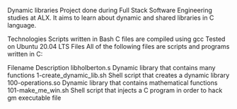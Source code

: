Dynamic libraries
Project done during Full Stack Software Engineering studies at ALX. It aims to learn about dynamic and shared libraries in C language.

Technologies
Scripts written in Bash
C files are compiled using gcc
Tested on Ubuntu 20.04 LTS
Files
All of the following files are scripts and programs written in C:

Filename   Description
libholberton.s	Dynamic library that contains many functions
1-create_dynamic_lib.sh	Shell script that creates a dynamic library
100-operations.so	Dynamic library that contains mathematical functions
101-make_me_win.sh	Shell script that injects a C program in order to hack gm executable file